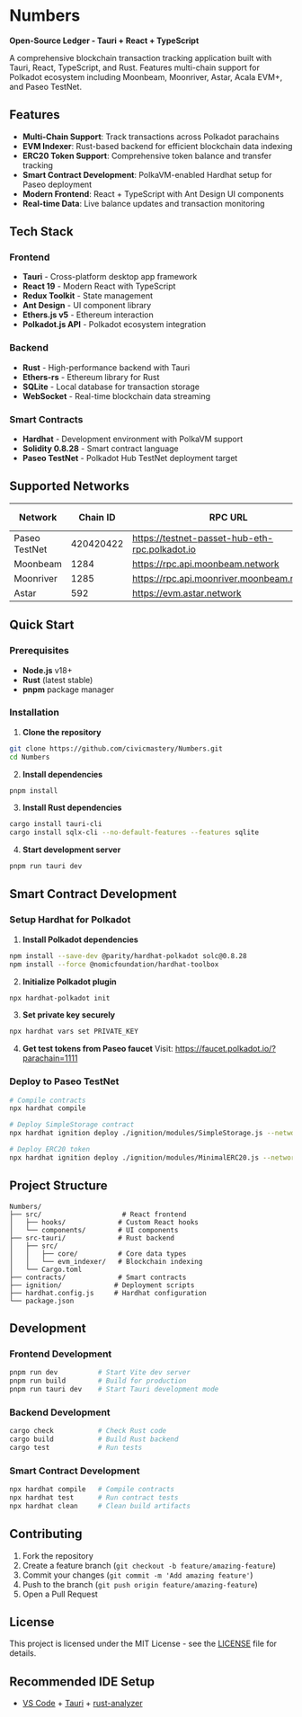 # Numbers
**Open-Source Ledger - Tauri + React + TypeScript**

A comprehensive blockchain transaction tracking application built with Tauri, React, TypeScript, and Rust. Features multi-chain support for Polkadot ecosystem including Moonbeam, Moonriver, Astar, Acala EVM+, and Paseo TestNet.

## Features

- **Multi-Chain Support**: Track transactions across Polkadot parachains
- **EVM Indexer**: Rust-based backend for efficient blockchain data indexing
- **ERC20 Token Support**: Comprehensive token balance and transfer tracking
- **Smart Contract Development**: PolkaVM-enabled Hardhat setup for Paseo deployment
- **Modern Frontend**: React + TypeScript with Ant Design UI components
- **Real-time Data**: Live balance updates and transaction monitoring

## Tech Stack

### Frontend
- **Tauri** - Cross-platform desktop app framework
- **React 19** - Modern React with TypeScript
- **Redux Toolkit** - State management
- **Ant Design** - UI component library
- **Ethers.js v5** - Ethereum interaction
- **Polkadot.js API** - Polkadot ecosystem integration

### Backend
- **Rust** - High-performance backend with Tauri
- **Ethers-rs** - Ethereum library for Rust
- **SQLite** - Local database for transaction storage
- **WebSocket** - Real-time blockchain data streaming

### Smart Contracts
- **Hardhat** - Development environment with PolkaVM support
- **Solidity 0.8.28** - Smart contract language
- **Paseo TestNet** - Polkadot Hub TestNet deployment target

## Supported Networks

| Network | Chain ID | RPC URL | Native Token |
|---------|----------|---------|--------------|
| Paseo TestNet | 420420422 | https://testnet-passet-hub-eth-rpc.polkadot.io | PAS |
| Moonbeam | 1284 | https://rpc.api.moonbeam.network | GLMR |
| Moonriver | 1285 | https://rpc.api.moonriver.moonbeam.network | MOVR |
| Astar | 592 | https://evm.astar.network | ASTR |

## Quick Start

### Prerequisites
- **Node.js** v18+ 
- **Rust** (latest stable)
- **pnpm** package manager

### Installation

1. **Clone the repository**
```bash
git clone https://github.com/civicmastery/Numbers.git
cd Numbers
```

2. **Install dependencies**
```bash
pnpm install
```

3. **Install Rust dependencies**
```bash
cargo install tauri-cli
cargo install sqlx-cli --no-default-features --features sqlite
```

4. **Start development server**
```bash
pnpm run tauri dev
```

## Smart Contract Development

### Setup Hardhat for Polkadot

1. **Install Polkadot dependencies**
```bash
npm install --save-dev @parity/hardhat-polkadot solc@0.8.28
npm install --force @nomicfoundation/hardhat-toolbox
```

2. **Initialize Polkadot plugin**
```bash
npx hardhat-polkadot init
```

3. **Set private key securely**
```bash
npx hardhat vars set PRIVATE_KEY
```

4. **Get test tokens from Paseo faucet**
Visit: https://faucet.polkadot.io/?parachain=1111

### Deploy to Paseo TestNet

```bash
# Compile contracts
npx hardhat compile

# Deploy SimpleStorage contract
npx hardhat ignition deploy ./ignition/modules/SimpleStorage.js --network passetHub

# Deploy ERC20 token
npx hardhat ignition deploy ./ignition/modules/MinimalERC20.js --network passetHub
```

## Project Structure

```
Numbers/
├── src/                    # React frontend
│   ├── hooks/             # Custom React hooks
│   └── components/        # UI components
├── src-tauri/             # Rust backend
│   ├── src/
│   │   ├── core/          # Core data types
│   │   └── evm_indexer/   # Blockchain indexing
│   └── Cargo.toml
├── contracts/             # Smart contracts
├── ignition/             # Deployment scripts
├── hardhat.config.js     # Hardhat configuration
└── package.json
```

## Development

### Frontend Development
```bash
pnpm run dev          # Start Vite dev server
pnpm run build        # Build for production
pnpm run tauri dev    # Start Tauri development mode
```

### Backend Development
```bash
cargo check           # Check Rust code
cargo build           # Build Rust backend
cargo test            # Run tests
```

### Smart Contract Development
```bash
npx hardhat compile   # Compile contracts
npx hardhat test      # Run contract tests
npx hardhat clean     # Clean build artifacts
```

## Contributing

1. Fork the repository
2. Create a feature branch (`git checkout -b feature/amazing-feature`)
3. Commit your changes (`git commit -m 'Add amazing feature'`)
4. Push to the branch (`git push origin feature/amazing-feature`)
5. Open a Pull Request

## License

This project is licensed under the MIT License - see the [LICENSE](LICENSE) file for details.

## Recommended IDE Setup

- [VS Code](https://code.visualstudio.com/) + [Tauri](https://marketplace.visualstudio.com/items?itemName=tauri-apps.tauri-vscode) + [rust-analyzer](https://marketplace.visualstudio.com/items?itemName=rust-lang.rust-analyzer)
